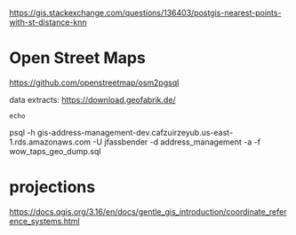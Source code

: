https://gis.stackexchange.com/questions/136403/postgis-nearest-points-with-st-distance-knn

# Open Street Maps
https://github.com/openstreetmap/osm2pgsql

data extracts: 
https://download.geofabrik.de/

```shell script
echo 
```


psql -h gis-address-management-dev.cafzuirzeyub.us-east-1.rds.amazonaws.com -U jfassbender -d address_management -a -f wow_taps_geo_dump.sql

# projections
https://docs.qgis.org/3.16/en/docs/gentle_gis_introduction/coordinate_reference_systems.html


